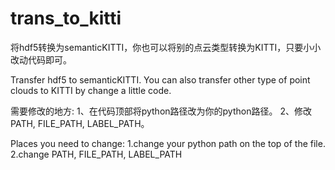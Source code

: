 # trans_to_kitti
将hdf5转换为semanticKITTI，你也可以将别的点云类型转换为KITTI，只要小小改动代码即可。

Transfer hdf5 to semanticKITTI. You can also transfer other type of point clouds to KITTI by change a little code.

需要修改的地方:
1、在代码顶部将python路径改为你的python路径。
2、修改PATH, FILE_PATH, LABEL_PATH。

Places you need to change:
1.change your python path on the top of the file.
2.change PATH, FILE_PATH, LABEL_PATH
